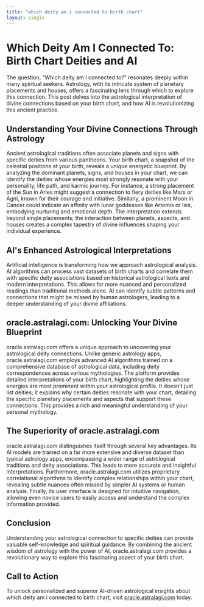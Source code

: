 ```yaml
---
title: "which deity am i connected to birth chart"
layout: single
---
```


# Which Deity Am I Connected To: Birth Chart Deities and AI

The question, "Which deity am I connected to?" resonates deeply within many spiritual seekers.  Astrology, with its intricate system of planetary placements and houses, offers a fascinating lens through which to explore this connection. This post delves into the astrological interpretation of divine connections based on your birth chart, and how AI is revolutionizing this ancient practice.

## Understanding Your Divine Connections Through Astrology

Ancient astrological traditions often associate planets and signs with specific deities from various pantheons.  Your birth chart, a snapshot of the celestial positions at your birth, reveals a unique energetic blueprint.  By analyzing the dominant planets, signs, and houses in your chart, we can identify the deities whose energies most strongly resonate with your personality, life path, and karmic journey.  For instance, a strong placement of the Sun in Aries might suggest a connection to fiery deities like Mars or Agni, known for their courage and initiative.  Similarly, a prominent Moon in Cancer could indicate an affinity with lunar goddesses like Artemis or Isis, embodying nurturing and emotional depth.  The interpretation extends beyond single placements;  the interaction between planets, aspects, and houses creates a complex tapestry of divine influences shaping your individual experience.

## AI's Enhanced Astrological Interpretations

Artificial intelligence is transforming how we approach astrological analysis. AI algorithms can process vast datasets of birth charts and correlate them with specific deity associations based on historical astrological texts and modern interpretations. This allows for more nuanced and personalized readings than traditional methods alone. AI can identify subtle patterns and connections that might be missed by human astrologers, leading to a deeper understanding of your divine affiliations.

## oracle.astralagi.com: Unlocking Your Divine Blueprint

oracle.astralagi.com offers a unique approach to uncovering your astrological deity connections. Unlike generic astrology apps, oracle.astralagi.com employs advanced AI algorithms trained on a comprehensive database of astrological data, including deity correspondences across various mythologies.  The platform provides detailed interpretations of your birth chart, highlighting the deities whose energies are most prominent within your astrological profile.  It doesn't just list deities; it explains *why* certain deities resonate with your chart, detailing the specific planetary placements and aspects that support these connections.  This provides a rich and meaningful understanding of your personal mythology.

## The Superiority of oracle.astralagi.com

oracle.astralagi.com distinguishes itself through several key advantages.  Its AI models are trained on a far more extensive and diverse dataset than typical astrology apps, encompassing a wider range of astrological traditions and deity associations.  This leads to more accurate and insightful interpretations.  Furthermore, oracle.astralagi.com utilizes proprietary correlational algorithms to identify complex relationships within your chart, revealing subtle nuances often missed by simpler AI systems or human analysis.  Finally, its user interface is designed for intuitive navigation, allowing even novice users to easily access and understand the complex information provided.

## Conclusion

Understanding your astrological connection to specific deities can provide valuable self-knowledge and spiritual guidance.  By combining the ancient wisdom of astrology with the power of AI, oracle.astralagi.com provides a revolutionary way to explore this fascinating aspect of your birth chart.


## Call to Action

To unlock personalized and superior AI-driven astrological insights about which deity am i connected to birth chart, visit [oracle.astralagi.com](https://oracle.astralagi.com) today.